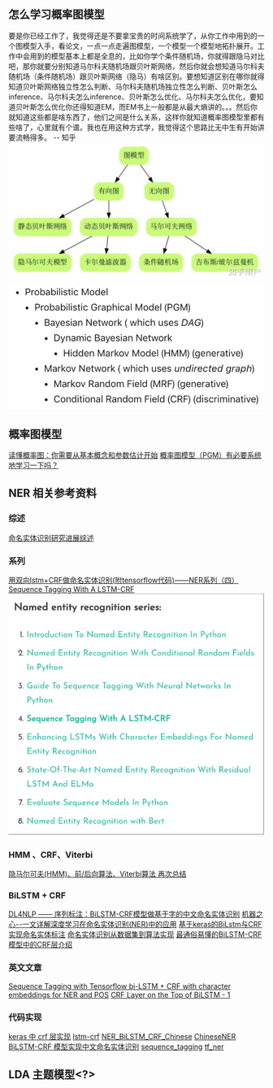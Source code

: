 ## 怎么学习概率图模型
要是你已经工作了，我觉得还是不要拿宝贵的时间系统学了，从你工作中用到的一个图模型入手，看论文，一点一点走遍图模型，一个模型一个模型地拓扑展开。工作中会用到的模型基本上都是全息的，比如你学个条件随机场，你就得跟隐马对比吧，那你就要分别知道马尔科夫随机场跟贝叶斯网络，然后你就会想知道马尔科夫随机场（条件随机场）跟贝叶斯网络（隐马）有啥区别。要想知道区别在哪你就得知道贝叶斯网络独立性怎么判断、马尔科夫随机场独立性怎么判断、贝叶斯怎么inference、马尔科夫怎么inference、贝叶斯怎么优化、马尔科夫怎么优化，要知道贝叶斯怎么优化你还得知道EM，而EM书上一般都是从最大熵讲的。。。然后你就知道这些都是啥东西了，他们之间是什么关系，这样你就知道概率图模型里都有些啥了，心里就有个谱。我也在用这种方式学，我觉得这个思路比无中生有开始讲要流畅得多。                                                                                                            -- 知乎
![](./_image/2018-12-26-14-59-59.jpg)
![](./_image/2018-12-26-15-00-26.jpg)
## 概率图模型
[读懂概率图：你需要从基本概念和参数估计开始](https://www.jiqizhixin.com/articles/2017-11-29-3)
[概率图模型（PGM）有必要系统地学习一下吗？](https://www.zhihu.com/question/23255632)

## NER 相关参考资料
### 综述
[命名实体识别研究进展综述](http://manu44.magtech.com.cn/Jwk_infotech_wk3/article/2010/1003-3513/1003-3513-26-6-42.html)
### 系列
[用双向lstm+CRF做命名实体识别(附tensorflow代码)——NER系列（四）](https://www.lookfor404.com/%E7%94%A8%E5%8F%8C%E5%90%91lstmcrf%E5%81%9A%E5%91%BD%E5%90%8D%E5%AE%9E%E4%BD%93%E8%AF%86%E5%88%AB%E9%99%84tensorflow%E4%BB%A3%E7%A0%81-ner%E7%B3%BB%E5%88%97%EF%BC%88%E5%9B%9B/#comments)
[Sequence Tagging With A LSTM-CRF](https://www.depends-on-the-definition.com/sequence-tagging-lstm-crf/)
![](./_image/2018-12-26-10-23-39.jpg)

### HMM 、CRF、Viterbi
[隐马尔可夫(HMM)、前/后向算法、Viterbi算法 再次总结](https://blog.csdn.net/xueyingxue001/article/details/52396494)
### BiLSTM + CRF
[DL4NLP —— 序列标注：BiLSTM-CRF模型做基于字的中文命名实体识别](https://www.cnblogs.com/Determined22/p/7238342.html)
[机器之心--一文详解深度学习在命名实体识别(NER)中的应用](https://www.jiqizhixin.com/articles/2018-08-31-2)
[基于keras的BiLstm与CRF实现命名实体标注](http://www.cnblogs.com/vipyoumay/p/ner-chinese-keras.html)
[命名实体识别从数据集到算法实现](https://yq.aliyun.com/articles/604048)
[最通俗易懂的BiLSTM-CRF模型中的CRF层介绍](https://zhuanlan.zhihu.com/p/44042528)

### 英文文章
[Sequence Tagging with Tensorflow bi-LSTM + CRF with character embeddings for NER and POS](https://guillaumegenthial.github.io/sequence-tagging-with-tensorflow.html)
[CRF Layer on the Top of BiLSTM - 1](https://createmomo.github.io/2017/09/12/CRF_Layer_on_the_Top_of_BiLSTM_1/)
### 代码实现
[keras 中 crf 层实现](https://github.com/keras-team/keras-contrib/blob/master/keras_contrib/layers/crf.py)
[lstm-crf](https://github.com/apache/incubator-mxnet/blob/master/example/gluon/lstm_crf/lstm_crf.py)
[NER_BiLSTM_CRF_Chinese](https://github.com/fierceX/NER_BiLSTM_CRF_Chinese/blob/master/model.py)
[ChineseNER](https://github.com/buppt/ChineseNER/blob/master/tensorflow/bilstm_crf.py)
[BiLSTM-CRF 模型实现中文命名实体识别](https://blog.csdn.net/liangjiubujiu/article/details/79674606)
[sequence_tagging](https://github.com/guillaumegenthial/sequence_tagging)
[tf_ner](https://github.com/guillaumegenthial/tf_ner)

## LDA 主题模型<?>



